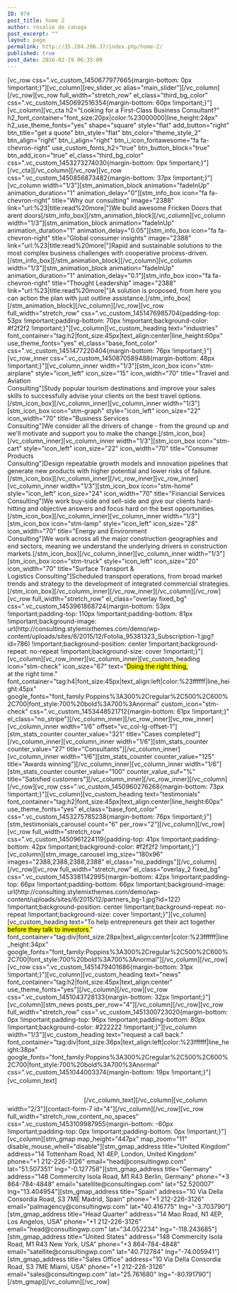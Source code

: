 ```yaml
---
ID: 979
post_title: home 2
author: rosalie de canaga
post_excerpt: ""
layout: page
permalink: http://35.184.206.37/index.php/home-2/
published: true
post_date: 2016-02-19 06:35:00
---
```

<p>[vc_row css=".vc_custom_1450677977665{margin-bottom: 0px !important;}"][vc_column][rev_slider_vc alias="main_slider"][/vc_column][/vc_row][vc_row full_width="stretch_row" el_class="third_bg_color" css=".vc_custom_1450692516354{margin-bottom: 60px !important;}"][vc_column][vc_cta h2="Looking for a First-Class Business Consultant?" h2_font_container="font_size:20px|color:%23000000|line_height:24px" h2_use_theme_fonts="yes" shape="square" style="flat" add_button="right" btn_title="get a quote" btn_style="flat" btn_color="theme_style_2" btn_align="right" btn_i_align="right" btn_i_icon_fontawesome="fa fa-chevron-right" use_custom_fonts_h2="true" btn_button_block="true" btn_add_icon="true" el_class="third_bg_color" css=".vc_custom_1453273274030{margin-bottom: 0px !important;}"][/vc_cta][/vc_column][/vc_row][vc_row css=".vc_custom_1450856873482{margin-bottom: 37px !important;}"][vc_column width="1/3"][stm_animation_block animation="fadeInUp" animation_duration="1" animation_delay="0"][stm_info_box icon="fa fa-chevron-right" title="Why our consulting" image="2388" link="url:%23|title:read%20more|"]We build awesome Fricken Doors that arent doors[/stm_info_box][/stm_animation_block][/vc_column][vc_column width="1/3"][stm_animation_block animation="fadeInUp" animation_duration="1" animation_delay="0.05"][stm_info_box icon="fa fa-chevron-right" title="Global consumer insights" image="2388" link="url:%23|title:read%20more|"]Rapid and sustainable solutions to the most complex business challenges with cooperative process-driven.[/stm_info_box][/stm_animation_block][/vc_column][vc_column width="1/3"][stm_animation_block animation="fadeInUp" animation_duration="1" animation_delay="0.1"][stm_info_box icon="fa fa-chevron-right" title="Thought Leadership" image="2388" link="url:%23|title:read%20more|"]A solution is proposed, from here you can action the plan with just outline assistance.[/stm_info_box][/stm_animation_block][/vc_column][/vc_row][vc_row full_width="stretch_row" css=".vc_custom_1451476985704{padding-top: 53px !important;padding-bottom: 70px !important;background-color: #f2f2f2 !important;}"][vc_column][vc_custom_heading text="industries" font_container="tag:h2|font_size:45px|text_align:center|line_height:60px" use_theme_fonts="yes" el_class="base_font_color" css=".vc_custom_1451477220404{margin-bottom: 76px !important;}"][vc_row_inner css=".vc_custom_1450870589488{margin-bottom: 48px !important;}"][vc_column_inner width="1/3"][stm_icon_box icon="stm-airplane" style="icon_left" icon_size="15" icon_width="70" title="Travel and Aviation<br />
Consulting"]Study popular tourism destinations and improve your sales skills to successfully advise your clients on the best travel options.[/stm_icon_box][/vc_column_inner][vc_column_inner width="1/3"][stm_icon_box icon="stm-graph" style="icon_left" icon_size="22" icon_width="70" title="Business Services<br />
Consulting"]We consider all the drivers of change - from the ground up and we'll motivate and support you to make the change.[/stm_icon_box][/vc_column_inner][vc_column_inner width="1/3"][stm_icon_box icon="stm-cart" style="icon_left" icon_size="22" icon_width="70" title="Consumer Products<br />
Consulting"]Design repeatable growth models and innovation pipelines that generate new products with higher potential and lower risks of failure.[/stm_icon_box][/vc_column_inner][/vc_row_inner][vc_row_inner][vc_column_inner width="1/3"][stm_icon_box icon="stm-home" style="icon_left" icon_size="24" icon_width="70" title="Financial Services<br />
Consulting"]We work buy-side and sell-side and give our clients hard-hitting and objective answers and focus hard on the best opportunities.[/stm_icon_box][/vc_column_inner][vc_column_inner width="1/3"][stm_icon_box icon="stm-lamp" style="icon_left" icon_size="28" icon_width="70" title="Energy and Environment<br />
Consulting"]We work across all the major construction geographies and end sectors, meaning we understand the underlying drivers in construction markets.[/stm_icon_box][/vc_column_inner][vc_column_inner width="1/3"][stm_icon_box icon="stm-truck" style="icon_left" icon_size="20" icon_width="70" title="Surface Transport &amp;<br />
Logistics Consulting"]Scheduled transport operations, from broad market trends and strategy to the development of integrated commercial strategies.[/stm_icon_box][/vc_column_inner][/vc_row_inner][/vc_column][/vc_row][vc_row full_width="stretch_row" el_class="overlay fixed_bg" css=".vc_custom_1453961868724{margin-bottom: 53px !important;padding-top: 110px !important;padding-bottom: 81px !important;background-image: url(http://consulting.stylemixthemes.com/demo/wp-content/uploads/sites/6/2015/12/Fotolia_95381323_Subscription-1.jpg?id=786) !important;background-position: center !important;background-repeat: no-repeat !important;background-size: cover !important;}"][vc_column][vc_row_inner][vc_column_inner][vc_custom_heading icon="stm-check" icon_size="67" text="<mark>Doing the right thing,</mark><br />
at the right time." font_container="tag:h4|font_size:45px|text_align:left|color:%23ffffff|line_height:45px" google_fonts="font_family:Poppins%3A300%2Cregular%2C500%2C600%2C700|font_style:700%20bold%3A700%3Anormal" custom_icon="stm-check" css=".vc_custom_1453448521712{margin-bottom: 61px !important;}" el_class="no_stripe"][/vc_column_inner][/vc_row_inner][vc_row_inner][vc_column_inner width="1/6" offset="vc_col-lg-offset-1"][stm_stats_counter counter_value="321" title="Cases completed"][/vc_column_inner][vc_column_inner width="1/6"][stm_stats_counter counter_value="27" title="Consultants"][/vc_column_inner][vc_column_inner width="1/6"][stm_stats_counter counter_value="125" title="Awards winning"][/vc_column_inner][vc_column_inner width="1/6"][stm_stats_counter counter_value="100" counter_value_suf="%" title="Satisfied customers"][/vc_column_inner][/vc_row_inner][/vc_column][/vc_row][vc_row css=".vc_custom_1450960276268{margin-bottom: 73px !important;}"][vc_column][vc_custom_heading text="testimonials" font_container="tag:h2|font_size:45px|text_align:center|line_height:60px" use_theme_fonts="yes" el_class="base_font_color" css=".vc_custom_1453275785238{margin-bottom: 76px !important;}"][stm_testimonials_carousel count="6" per_row="2"][/vc_column][/vc_row][vc_row full_width="stretch_row" css=".vc_custom_1450961224119{padding-top: 41px !important;padding-bottom: 42px !important;background-color: #f2f2f2 !important;}"][vc_column][stm_image_carousel img_size="180x96" images="2388,2388,2388,2388" el_class="no_paddings"][/vc_column][/vc_row][vc_row full_width="stretch_row" el_class="overlay_2 fixed_bg" css=".vc_custom_1453381142995{margin-bottom: 42px !important;padding-top: 66px !important;padding-bottom: 66px !important;background-image: url(http://consulting.stylemixthemes.com/demo/wp-content/uploads/sites/6/2015/12/partners_bg-1.jpg?id=122) !important;background-position: center !important;background-repeat: no-repeat !important;background-size: cover !important;}"][vc_column][vc_custom_heading text="To help entrepreneurs get their act together<br />
<mark>before they talk to investors.</mark>" font_container="tag:div|font_size:28px|text_align:center|color:%23ffffff|line_height:34px" google_fonts="font_family:Poppins%3A300%2Cregular%2C500%2C600%2C700|font_style:700%20bold%3A700%3Anormal"][/vc_column][/vc_row][vc_row css=".vc_custom_1451479401686{margin-bottom: 31px !important;}"][vc_column][vc_custom_heading text="news" font_container="tag:h2|font_size:45px|text_align:center" use_theme_fonts="yes"][/vc_column][/vc_row][vc_row css=".vc_custom_1451043728133{margin-bottom: 32px !important;}"][vc_column][stm_news posts_per_row="4"][/vc_column][/vc_row][vc_row full_width="stretch_row" css=".vc_custom_1451300723020{margin-bottom: 0px !important;padding-top: 96px !important;padding-bottom: 80px !important;background-color: #222222 !important;}"][vc_column width="1/3"][vc_custom_heading text="request a call back." font_container="tag:div|font_size:36px|text_align:left|color:%23ffffff|line_height:38px" google_fonts="font_family:Poppins%3A300%2Cregular%2C500%2C600%2C700|font_style:700%20bold%3A700%3Anormal" css=".vc_custom_1451044003374{margin-bottom: 19px !important;}"][vc_column_text]<span style="color: #ffffff; font-size: 13px; line-height: 22px;">Would you like to speak to one of our financial advisers over the phone? Just submit your details and we’ll be in touch shortly. You can also email us if you would prefer.</span>[/vc_column_text][/vc_column][vc_column width="2/3"][contact-form-7 id="4"][/vc_column][/vc_row][vc_row full_width="stretch_row_content_no_spaces" css=".vc_custom_1453109987955{margin-bottom: -60px !important;padding-top: 0px !important;padding-bottom: 0px !important;}"][vc_column][stm_gmap map_height="447px" map_zoom="11" disable_mouse_whell="disable"][stm_gmap_address title="United Kingdom" address="14 Tottenham Road, N1 4EP, London, United Kingdom" phone="+1 212-226-3126" email="head@consultingwp.com" lat="51.507351" lng="-0.127758"][stm_gmap_address title="Germany" address="148 Commercity Isola Road, M1 R43 Berlin, Germany" phone="+3 864-784-4848" email="satellite@consultingwp.com" lat="52.520007" lng="13.404954"][stm_gmap_address title="Spain" address="10 Via Della Consordia Road, S3 7ME Madrid, Spain" phone="+1 212-226-3126" email="palmagency@consultingwp.com" lat="40.416775" lng="-3.703790"][stm_gmap_address title="Head Quarter" address="14 Mao Road, N1 4EP, Los Angelos, USA" phone="+1 212-226-3126" email="head@consultingwp.com" lat="34.052234" lng="-118.243685"][stm_gmap_address title="United States" address="148 Commercity Isola Road, M1 R43 New York, USA" phone="+3 864-784-4848" email="satellite@consultingwp.com" lat="40.712784" lng="-74.005941"][stm_gmap_address title="Sales Office" address="10 Via Della Consordia Road, S3 7ME Miami, USA" phone="+1 212-226-3126" email="sales@consultingwp.com" lat="25.761680" lng="-80.191790"][/stm_gmap][/vc_column][/vc_row]</p>
